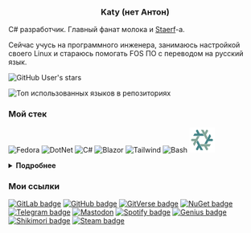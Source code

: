 <center>

### Katy (нет Антон)

</center>

C# разработчик. Главный фанат молока и [Staerf](https://katy248.github.io/nawas/)-а.

Сейчас учусь на программного инженера, занимаюсь настройкой своего Linux и стараюсь помогать FOS ПО с переводом на русский язык.

![GitHub User's stars](https://img.shields.io/github/stars/katy248?style=for-the-badge&logoColor=fbf1c7&labelColor=d79921&color=3c3836)

![Топ использованных языков в репозиториях](https://github-readme-stats.vercel.app/api/top-langs/?username=Katy248&size_weight=1&count_weight=0&layout=compact&theme=gruvbox&langs_count=30)

### Мой стек

![Fedora](https://api.iconify.design/devicon-plain/fedora.svg?height=50&color=%23458588)
![DotNet](https://api.iconify.design/simple-icons/dotnet.svg?height=50&color=%23fbf1c7)
![C#](https://api.iconify.design/mdi/language-csharp.svg?height=50&color=%23689d6a)
![Blazor](https://api.iconify.design/simple-icons/blazor.svg?height=50&color=%23b16286)
![Tailwind](https://api.iconify.design/simple-icons/tailwindcss.svg?height=50&color=%23458588)
![Bash](https://api.iconify.design/devicon-plain/bash.svg?height=50&color=%23fbf1c7)
![Nix](icons/nix-gruvbox.png)

<details>
<summary>
<b>Подробнее</b>
</summary>

#### Использовал

`.NET 8.0`
`C#`
`SQL`
`ASP.NET Core`
`Blazor (WASM/Server)`
`WPF`
`bash`
`PowerShell`
`HTML/CSS/JS`
`Bootstrap`
`Tailwind CSS`
`C/C++`
`make`
`Python`
`nix`
`GitHub Pages`

#### Только трогал

`F#`
`Vue.js`
`Avalonia`
`Go`
`Rust`
`vala`
`Gtk/Libadwaita`
`PHP`

</details>

### Мои ссылки

<!-- ![](https://gitverse.ru/favicon-32x32.png) -->

[![GitLab badge](https://img.shields.io/badge/GitLab-3c3836?style=for-the-badge&logo=gitlab&labelColor=d65d0e&logoColor=fbf1c7)](https://gitlab.com/Katy248)
[![GitHub badge](https://img.shields.io/badge/GitHub-3c3836?style=for-the-badge&logo=github&labelColor=282828&logoColor=fbf1c7)](https://github.com/Katy248)
[![GitVerse badge](https://img.shields.io/badge/GitVerse-3c3836?style=for-the-badge&logo=git&labelColor=d3869b&logoColor=fbf1c7)](https://gitverse.ru/Katy248)
[![NuGet badge](https://img.shields.io/badge/NuGet-3c3836?style=for-the-badge&logo=nuget&labelColor=076678&logoColor=fbf1c7)](https://www.nuget.org/profiles/Katy248)
[![Telegram badge](https://img.shields.io/badge/telegram-3c3836?style=for-the-badge&logo=telegram&labelColor=458588&logoColor=fbf1c7)](https://t.me/antonpethrow)
[![Mastodon](https://img.shields.io/badge/Mastodon-3c3836?style=for-the-badge&logo=mastodon&labelColor=b16286&logoColor=fbf1c7)](https://mastodon.online/@katy248)
[![Spotify badge](https://img.shields.io/badge/spotify-3c3836?style=for-the-badge&logo=spotify&labelColor=98971a&logoColor=fbf1c7)](https://spotify.link/APFWwKZKSHb)
[![Genius badge](https://img.shields.io/badge/genius-3c3836?style=for-the-badge&logo=genius&labelColor=d79921&logoColor=fbf1c7)](https://genius.com/Katy248)
[![Shikimori badge](https://img.shields.io/badge/shikimori-3c3836?style=for-the-badge&logo=shikimori&labelColor=a89984&logoColor=fbf1c7)](https://shikimori.one/PBHomer04)
[![Steam badge](https://img.shields.io/badge/steam-3c3836?style=for-the-badge&logo=steam&labelColor=282828&logoColor=fbf1c7)](https://steamcommunity.com/id/katy248)

<!-- [![Discord badge](https://img.shields.io/badge/discord-3c3836?style=for-the-badge&logo=discord&labelColor=b16286&logoColor=fbf1c7)](https://t.me/antonpethrow) -->
